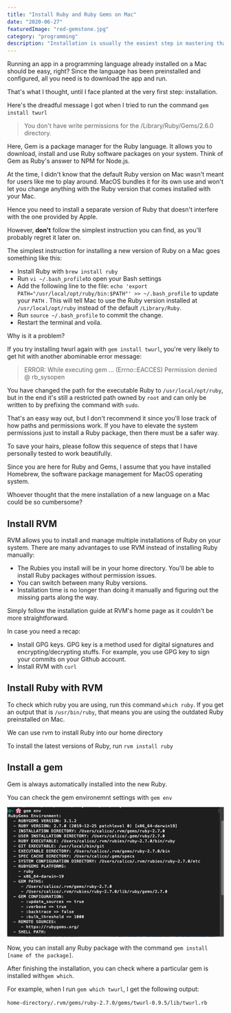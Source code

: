 ```yaml
---
title: "Install Ruby and Ruby Gems on Mac"
date: "2020-06-27"
featuredImage: "red-gemstone.jpg"
category: "programming"
description: "Installation is usually the easiest step in mastering that language. However, some approach to installation is more effective than others. Learn the best way to install Ruby so you can get up and running with it in the shortest time possible."
---
```


Running an app in a programming language already installed on a Mac should be easy, right? Since the language has been preinstalled and configured, all you need is to download the app and run.

That's what I thought, until I face planted at the very first step: installation.

Here's the dreadful message I got when I tried to run the command `gem install twurl`

> You don't have write permissions for the /Library/Ruby/Gems/2.6.0 directory.

Here, Gem is a package manager for the Ruby language. It allows you to download, install and use Ruby software packages on your system. Think of Gem as Ruby's answer to NPM for Node.js.

At the time, I didn't know that the default Ruby version on Mac wasn't meant for users like me to play around. MacOS bundles it for its own use and won't let you change anything with the Ruby version that comes installed with your Mac.

Hence you need to install a separate version of Ruby that doesn't interfere with the one provided by Apple.

However, **don't** follow the simplest instruction you can find, as you'll probably regret it later on.

The simplest instruction for installing a new version of Ruby on a Mac goes something like this:

- Install Ruby with `brew install ruby`
- Run `vi ~/.bash_profile`to open your Bash settings
- Add the following line to the file: `echo 'export PATH="/usr/local/opt/ruby/bin:$PATH"' >> ~/.bash_profile` to update your `PATH` . This will tell Mac to use the Ruby version installed at `/usr/local/opt/ruby` instead of the default `/Library/Ruby`.
- Run `source ~/.bash_profile` to commit the change.
- Restart the terminal and voila.

Why is it a problem?

If you try installing twurl again with `gem install twurl`, you're very likely to get hit with another abominable error message:

> ERROR: While executing gem ... (Errno::EACCES) Permission denied @ rb_sysopen

You have changed the path for the executable Ruby to `/usr/local/opt/ruby`, but in the end it's still a restricted path owned by `root` and can only be written to by prefixing the command with `sudo`.

That's an easy way out, but I don't recommend it since you'll lose track of how paths and permissions work. If you have to elevate the system permissions just to install a Ruby package, then there must be a safer way.

To save your hairs, please follow this sequence of steps that I have personally tested to work beautifully.

Since you are here for Ruby and Gems, I assume that you have installed Homebrew, the software package management  for MacOS operating system.

Whoever thought that the mere installation of a new language on a Mac could be so cumbersome?

## Install RVM

RVM allows you to install and manage multiple installations of Ruby on your system. There are many advantages to use RVM instead of installing Ruby manually:

- The Rubies you install will be in your home directory. You'll be able to install Ruby packages without permission issues.
- You can switch between many Ruby versions.
- Installation time is no longer than doing it manually and figuring out the missing parts along the way.

Simply follow the installation guide at RVM's home page as it couldn't be more straightforward.

In case you need a recap:

- Install GPG keys. GPG key is a method used for digital signatures and encrypting/decrypting stuffs. For example, you use GPG key to sign your commits on your Github account.
- Install RVM with `curl`

## Install Ruby with RVM

To check which ruby you are using, run this command `which ruby`. If you get an output that is `/usr/bin/ruby`, that means you are using the outdated Ruby preinstalled on Mac.

 We can use rvm to install Ruby into our home directory

To install the latest versions of Ruby, run `rvm install ruby`

## Install a gem

Gem is always automatically installed into the new Ruby.

You can check the gem environemnt settings with `gem env`

![Check gem environment settings](./gem-env.png)

Now, you can install any Ruby package with the command `gem install [name of the package]`.

After finishing the installation, you can check where a particular gem is installed with`gem which`. 

For example, when I run `gem which twurl`, I get the following output:

`home-directory/.rvm/gems/ruby-2.7.0/gems/twurl-0.9.5/lib/twurl.rb`